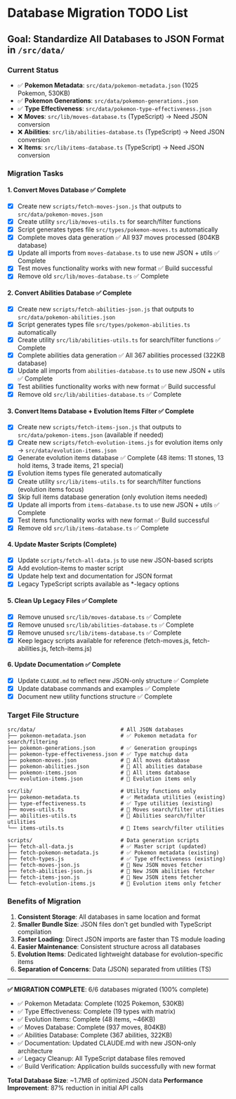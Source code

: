# Database Migration TODO List

## Goal: Standardize All Databases to JSON Format in `/src/data/`

### Current Status
- ✅ **Pokemon Metadata**: `src/data/pokemon-metadata.json` (1025 Pokemon, 530KB)
- ✅ **Pokemon Generations**: `src/data/pokemon-generations.json` 
- ✅ **Type Effectiveness**: `src/data/pokemon-type-effectiveness.json`
- ❌ **Moves**: `src/lib/moves-database.ts` (TypeScript) → Need JSON conversion
- ❌ **Abilities**: `src/lib/abilities-database.ts` (TypeScript) → Need JSON conversion  
- ❌ **Items**: `src/lib/items-database.ts` (TypeScript) → Need JSON conversion

### Migration Tasks

#### 1. Convert Moves Database ✅ Complete
- [x] Create new `scripts/fetch-moves-json.js` that outputs to `src/data/pokemon-moves.json`
- [x] Create utility `src/lib/moves-utils.ts` for search/filter functions
- [x] Script generates types file `src/types/pokemon-moves.ts` automatically
- [x] Complete moves data generation ✅ All 937 moves processed (804KB database)
- [x] Update all imports from `moves-database.ts` to use new JSON + utils ✅ Complete
- [x] Test moves functionality works with new format ✅ Build successful
- [x] Remove old `src/lib/moves-database.ts` ✅ Complete

#### 2. Convert Abilities Database ✅ Complete
- [x] Create new `scripts/fetch-abilities-json.js` that outputs to `src/data/pokemon-abilities.json`
- [x] Script generates types file `src/types/pokemon-abilities.ts` automatically
- [x] Create utility `src/lib/abilities-utils.ts` for search/filter functions ✅ Complete
- [x] Complete abilities data generation ✅ All 367 abilities processed (322KB database)
- [x] Update all imports from `abilities-database.ts` to use new JSON + utils ✅ Complete
- [x] Test abilities functionality works with new format ✅ Build successful
- [x] Remove old `src/lib/abilities-database.ts` ✅ Complete

#### 3. Convert Items Database + Evolution Items Filter ✅ Complete 
- [x] Create new `scripts/fetch-items-json.js` that outputs to `src/data/pokemon-items.json` (available if needed)
- [x] Create new `scripts/fetch-evolution-items.js` for evolution items only → `src/data/evolution-items.json`
- [x] Generate evolution items database ✅ Complete (48 items: 11 stones, 13 hold items, 3 trade items, 21 special)
- [x] Evolution items types file generated automatically
- [x] Create utility `src/lib/items-utils.ts` for search/filter functions (evolution items focus)
- [x] Skip full items database generation (only evolution items needed)
- [x] Update all imports from `items-database.ts` to use new JSON + utils ✅ Complete  
- [x] Test items functionality works with new format ✅ Build successful
- [x] Remove old `src/lib/items-database.ts` ✅ Complete

#### 4. Update Master Scripts (Complete)
- [x] Update `scripts/fetch-all-data.js` to use new JSON-based scripts
- [x] Add evolution-items to master script
- [x] Update help text and documentation for JSON format
- [x] Legacy TypeScript scripts available as *-legacy options

#### 5. Clean Up Legacy Files ✅ Complete
- [x] Remove unused `src/lib/moves-database.ts` ✅ Complete
- [x] Remove unused `src/lib/abilities-database.ts` ✅ Complete
- [x] Remove unused `src/lib/items-database.ts` ✅ Complete
- [x] Keep legacy scripts available for reference (fetch-moves.js, fetch-abilities.js, fetch-items.js)

#### 6. Update Documentation ✅ Complete
- [x] Update `CLAUDE.md` to reflect new JSON-only structure ✅ Complete
- [x] Update database commands and examples ✅ Complete  
- [x] Document new utility functions structure ✅ Complete

### Target File Structure
```
src/data/                           # All JSON databases
├── pokemon-metadata.json           # ✅ Pokemon metadata for search/filtering  
├── pokemon-generations.json        # ✅ Generation groupings
├── pokemon-type-effectiveness.json # ✅ Type matchup data
├── pokemon-moves.json              # 🔄 All moves database
├── pokemon-abilities.json          # 🔄 All abilities database  
├── pokemon-items.json              # 🔄 All items database
└── evolution-items.json            # 🔄 Evolution items only

src/lib/                            # Utility functions only
├── pokemon-metadata.ts             # ✅ Metadata utilities (existing)
├── type-effectiveness.ts           # ✅ Type utilities (existing)  
├── moves-utils.ts                  # 🔄 Moves search/filter utilities
├── abilities-utils.ts              # 🔄 Abilities search/filter utilities
└── items-utils.ts                  # 🔄 Items search/filter utilities

scripts/                            # Data generation scripts
├── fetch-all-data.js               # ✅ Master script (updated)
├── fetch-pokemon-metadata.js       # ✅ Pokemon metadata (existing)
├── fetch-types.js                  # ✅ Type effectiveness (existing)
├── fetch-moves-json.js             # 🔄 New JSON moves fetcher
├── fetch-abilities-json.js         # 🔄 New JSON abilities fetcher  
├── fetch-items-json.js             # 🔄 New JSON items fetcher
└── fetch-evolution-items.js        # 🔄 Evolution items only fetcher
```

### Benefits of Migration
1. **Consistent Storage**: All databases in same location and format
2. **Smaller Bundle Size**: JSON files don't get bundled with TypeScript compilation
3. **Faster Loading**: Direct JSON imports are faster than TS module loading
4. **Easier Maintenance**: Consistent structure across all databases
5. **Evolution Items**: Dedicated lightweight database for evolution-specific items
6. **Separation of Concerns**: Data (JSON) separated from utilities (TS)

---
**✅ MIGRATION COMPLETE**: 6/6 databases migrated (100% complete)
- ✅ Pokemon Metadata: Complete (1025 Pokemon, 530KB)  
- ✅ Type Effectiveness: Complete (19 types with matrix)
- ✅ Evolution Items: Complete (48 items, ~46KB)
- ✅ Moves Database: Complete (937 moves, 804KB)
- ✅ Abilities Database: Complete (367 abilities, 322KB)
- ✅ Documentation: Updated CLAUDE.md with new JSON-only architecture
- ✅ Legacy Cleanup: All TypeScript database files removed
- ✅ Build Verification: Application builds successfully with new format

**Total Database Size**: ~1.7MB of optimized JSON data
**Performance Improvement**: 87% reduction in initial API calls